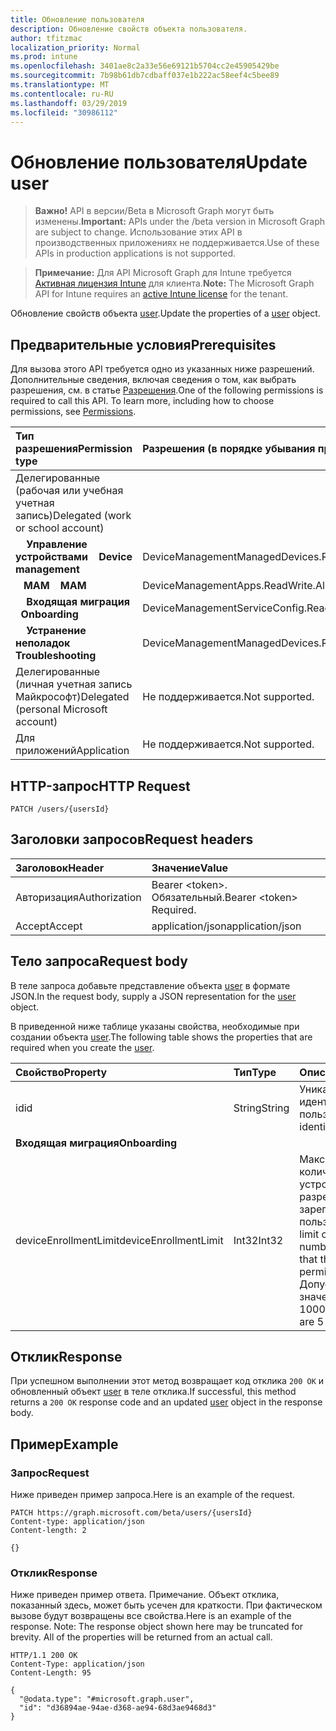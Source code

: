 ```yaml
---
title: Обновление пользователя
description: Обновление свойств объекта пользователя.
author: tfitzmac
localization_priority: Normal
ms.prod: intune
ms.openlocfilehash: 3401ae8c2a33e56e69121b5704cc2e45905429be
ms.sourcegitcommit: 7b98b61db7cdbaff037e1b222ac58eef4c5bee89
ms.translationtype: MT
ms.contentlocale: ru-RU
ms.lasthandoff: 03/29/2019
ms.locfileid: "30986112"
---
```

# <a name="update-user"></a><span data-ttu-id="ee5a1-103">Обновление пользователя</span><span class="sxs-lookup"><span data-stu-id="ee5a1-103">Update user</span></span>

> <span data-ttu-id="ee5a1-104">**Важно!** API в версии/Beta в Microsoft Graph могут быть изменены.</span><span class="sxs-lookup"><span data-stu-id="ee5a1-104">**Important:** APIs under the /beta version in Microsoft Graph are subject to change.</span></span> <span data-ttu-id="ee5a1-105">Использование этих API в производственных приложениях не поддерживается.</span><span class="sxs-lookup"><span data-stu-id="ee5a1-105">Use of these APIs in production applications is not supported.</span></span>

> <span data-ttu-id="ee5a1-106">**Примечание:** Для API Microsoft Graph для Intune требуется [Активная лицензия Intune](https://go.microsoft.com/fwlink/?linkid=839381) для клиента.</span><span class="sxs-lookup"><span data-stu-id="ee5a1-106">**Note:** The Microsoft Graph API for Intune requires an [active Intune license](https://go.microsoft.com/fwlink/?linkid=839381) for the tenant.</span></span>

<span data-ttu-id="ee5a1-107">Обновление свойств объекта [user](../resources/intune-shared-user.md).</span><span class="sxs-lookup"><span data-stu-id="ee5a1-107">Update the properties of a [user](../resources/intune-shared-user.md) object.</span></span>

## <a name="prerequisites"></a><span data-ttu-id="ee5a1-108">Предварительные условия</span><span class="sxs-lookup"><span data-stu-id="ee5a1-108">Prerequisites</span></span>

<span data-ttu-id="ee5a1-p102">Для вызова этого API требуется одно из указанных ниже разрешений. Дополнительные сведения, включая сведения о том, как выбрать разрешения, см. в статье [Разрешения](/graph/permissions-reference).</span><span class="sxs-lookup"><span data-stu-id="ee5a1-p102">One of the following permissions is required to call this API. To learn more, including how to choose permissions, see [Permissions](/graph/permissions-reference).</span></span>

|<span data-ttu-id="ee5a1-111">Тип разрешения</span><span class="sxs-lookup"><span data-stu-id="ee5a1-111">Permission type</span></span>|<span data-ttu-id="ee5a1-112">Разрешения (в порядке убывания привилегий)</span><span class="sxs-lookup"><span data-stu-id="ee5a1-112">Permissions (from most to least privileged)</span></span>|
|:---|:---|
|<span data-ttu-id="ee5a1-113">Делегированные (рабочая или учебная учетная запись)</span><span class="sxs-lookup"><span data-stu-id="ee5a1-113">Delegated (work or school account)</span></span>||
| <span data-ttu-id="ee5a1-114">&nbsp; &nbsp; **Управление устройствами**</span><span class="sxs-lookup"><span data-stu-id="ee5a1-114">&nbsp; &nbsp; **Device management**</span></span> | <span data-ttu-id="ee5a1-115">DeviceManagementManagedDevices.ReadWrite.All</span><span class="sxs-lookup"><span data-stu-id="ee5a1-115">DeviceManagementManagedDevices.ReadWrite.All</span></span>|
| <span data-ttu-id="ee5a1-116">&nbsp;&nbsp; **MAM**</span><span class="sxs-lookup"><span data-stu-id="ee5a1-116">&nbsp; &nbsp; **MAM**</span></span> | <span data-ttu-id="ee5a1-117">DeviceManagementApps.ReadWrite.All</span><span class="sxs-lookup"><span data-stu-id="ee5a1-117">DeviceManagementApps.ReadWrite.All</span></span>|
| <span data-ttu-id="ee5a1-118">&nbsp; &nbsp; **Входящая миграция**</span><span class="sxs-lookup"><span data-stu-id="ee5a1-118">&nbsp; &nbsp; **Onboarding**</span></span> | <span data-ttu-id="ee5a1-119">DeviceManagementServiceConfig.ReadWrite.All</span><span class="sxs-lookup"><span data-stu-id="ee5a1-119">DeviceManagementServiceConfig.ReadWrite.All</span></span>|
| <span data-ttu-id="ee5a1-120">&nbsp; &nbsp; **Устранение неполадок**</span><span class="sxs-lookup"><span data-stu-id="ee5a1-120">&nbsp; &nbsp; **Troubleshooting**</span></span> | <span data-ttu-id="ee5a1-121">DeviceManagementManagedDevices.ReadWrite.All</span><span class="sxs-lookup"><span data-stu-id="ee5a1-121">DeviceManagementManagedDevices.ReadWrite.All</span></span>|
|<span data-ttu-id="ee5a1-122">Делегированные (личная учетная запись Майкрософт)</span><span class="sxs-lookup"><span data-stu-id="ee5a1-122">Delegated (personal Microsoft account)</span></span>|<span data-ttu-id="ee5a1-123">Не поддерживается.</span><span class="sxs-lookup"><span data-stu-id="ee5a1-123">Not supported.</span></span>|
|<span data-ttu-id="ee5a1-124">Для приложений</span><span class="sxs-lookup"><span data-stu-id="ee5a1-124">Application</span></span>|<span data-ttu-id="ee5a1-125">Не поддерживается.</span><span class="sxs-lookup"><span data-stu-id="ee5a1-125">Not supported.</span></span>|

## <a name="http-request"></a><span data-ttu-id="ee5a1-126">HTTP-запрос</span><span class="sxs-lookup"><span data-stu-id="ee5a1-126">HTTP Request</span></span>

<!-- {
  "blockType": "ignored"
}
-->
``` http
PATCH /users/{usersId}
```

## <a name="request-headers"></a><span data-ttu-id="ee5a1-127">Заголовки запросов</span><span class="sxs-lookup"><span data-stu-id="ee5a1-127">Request headers</span></span>

|<span data-ttu-id="ee5a1-128">Заголовок</span><span class="sxs-lookup"><span data-stu-id="ee5a1-128">Header</span></span>|<span data-ttu-id="ee5a1-129">Значение</span><span class="sxs-lookup"><span data-stu-id="ee5a1-129">Value</span></span>|
|:---|:---|
|<span data-ttu-id="ee5a1-130">Авторизация</span><span class="sxs-lookup"><span data-stu-id="ee5a1-130">Authorization</span></span>|<span data-ttu-id="ee5a1-131">Bearer &lt;token&gt;. Обязательный.</span><span class="sxs-lookup"><span data-stu-id="ee5a1-131">Bearer &lt;token&gt; Required.</span></span>|
|<span data-ttu-id="ee5a1-132">Accept</span><span class="sxs-lookup"><span data-stu-id="ee5a1-132">Accept</span></span>|<span data-ttu-id="ee5a1-133">application/json</span><span class="sxs-lookup"><span data-stu-id="ee5a1-133">application/json</span></span>|

## <a name="request-body"></a><span data-ttu-id="ee5a1-134">Тело запроса</span><span class="sxs-lookup"><span data-stu-id="ee5a1-134">Request body</span></span>

<span data-ttu-id="ee5a1-135">В теле запроса добавьте представление объекта [user](../resources/intune-shared-user.md) в формате JSON.</span><span class="sxs-lookup"><span data-stu-id="ee5a1-135">In the request body, supply a JSON representation for the [user](../resources/intune-shared-user.md) object.</span></span>

<span data-ttu-id="ee5a1-136">В приведенной ниже таблице указаны свойства, необходимые при создании объекта [user](../resources/intune-shared-user.md).</span><span class="sxs-lookup"><span data-stu-id="ee5a1-136">The following table shows the properties that are required when you create the [user](../resources/intune-shared-user.md).</span></span>

|<span data-ttu-id="ee5a1-137">Свойство</span><span class="sxs-lookup"><span data-stu-id="ee5a1-137">Property</span></span>|<span data-ttu-id="ee5a1-138">Тип</span><span class="sxs-lookup"><span data-stu-id="ee5a1-138">Type</span></span>|<span data-ttu-id="ee5a1-139">Описание</span><span class="sxs-lookup"><span data-stu-id="ee5a1-139">Description</span></span>|
|:---|:---|:---|
|<span data-ttu-id="ee5a1-140">id</span><span class="sxs-lookup"><span data-stu-id="ee5a1-140">id</span></span>|<span data-ttu-id="ee5a1-141">String</span><span class="sxs-lookup"><span data-stu-id="ee5a1-141">String</span></span>|<span data-ttu-id="ee5a1-142">Уникальный идентификатор пользователя.</span><span class="sxs-lookup"><span data-stu-id="ee5a1-142">Unique identifier of the user.</span></span>|
|<span data-ttu-id="ee5a1-143">**Входящая миграция**</span><span class="sxs-lookup"><span data-stu-id="ee5a1-143">**Onboarding**</span></span>|
|<span data-ttu-id="ee5a1-144">deviceEnrollmentLimit</span><span class="sxs-lookup"><span data-stu-id="ee5a1-144">deviceEnrollmentLimit</span></span>|<span data-ttu-id="ee5a1-145">Int32</span><span class="sxs-lookup"><span data-stu-id="ee5a1-145">Int32</span></span>|<span data-ttu-id="ee5a1-146">Максимальное количество устройств, которые разрешено зарегистрировать пользователю.</span><span class="sxs-lookup"><span data-stu-id="ee5a1-146">The limit on the maximum number of devices that the user is permitted to enroll.</span></span> <span data-ttu-id="ee5a1-147">Допустимые значения: 5 или 1000.</span><span class="sxs-lookup"><span data-stu-id="ee5a1-147">Allowed values are 5 or 1000.</span></span>|

## <a name="response"></a><span data-ttu-id="ee5a1-148">Отклик</span><span class="sxs-lookup"><span data-stu-id="ee5a1-148">Response</span></span>

<span data-ttu-id="ee5a1-149">При успешном выполнении этот метод возвращает код отклика `200 OK` и обновленный объект [user](../resources/intune-shared-user.md) в теле отклика.</span><span class="sxs-lookup"><span data-stu-id="ee5a1-149">If successful, this method returns a `200 OK` response code and an updated [user](../resources/intune-shared-user.md) object in the response body.</span></span>

## <a name="example"></a><span data-ttu-id="ee5a1-150">Пример</span><span class="sxs-lookup"><span data-stu-id="ee5a1-150">Example</span></span>

### <a name="request"></a><span data-ttu-id="ee5a1-151">Запрос</span><span class="sxs-lookup"><span data-stu-id="ee5a1-151">Request</span></span>

<span data-ttu-id="ee5a1-152">Ниже приведен пример запроса.</span><span class="sxs-lookup"><span data-stu-id="ee5a1-152">Here is an example of the request.</span></span>

``` http
PATCH https://graph.microsoft.com/beta/users/{usersId}
Content-type: application/json
Content-length: 2

{}
```

### <a name="response"></a><span data-ttu-id="ee5a1-153">Отклик</span><span class="sxs-lookup"><span data-stu-id="ee5a1-153">Response</span></span>

<span data-ttu-id="ee5a1-p104">Ниже приведен пример ответа. Примечание. Объект отклика, показанный здесь, может быть усечен для краткости. При фактическом вызове будут возвращены все свойства.</span><span class="sxs-lookup"><span data-stu-id="ee5a1-p104">Here is an example of the response. Note: The response object shown here may be truncated for brevity. All of the properties will be returned from an actual call.</span></span>

``` http
HTTP/1.1 200 OK
Content-Type: application/json
Content-Length: 95

{
  "@odata.type": "#microsoft.graph.user",
  "id": "d36894ae-94ae-d368-ae94-68d3ae9468d3"
}
```




